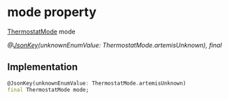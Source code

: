 


# mode property






[ThermostatMode](../../graphql_devices_thermostat_thermostat_queries.graphql/ThermostatMode-class.md) mode
  
_@[JsonKey](https://pub.dev/documentation/json_annotation/3.1.1/json_annotation/JsonKey-class.html)(unknownEnumValue: ThermostatMode.artemisUnknown), final_






## Implementation

```dart
@JsonKey(unknownEnumValue: ThermostatMode.artemisUnknown)
final ThermostatMode mode;


```







